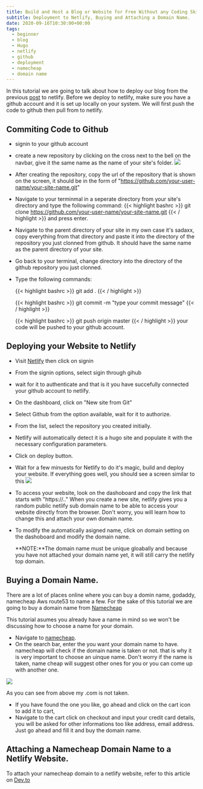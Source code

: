 ```yaml
---
title: Build and Host a Blog or Website for Free Without any Coding Skills Part 2
subtitle: Deployment to Netlify, Buying and Attaching a Domain Name.
date: 2020-09-16T10:30:00+00:00
tags:
  - beginner
  - blog
  - Hugo
  - netlify
  - github
  - deployment
  - namecheap
  - domain name
---
```


In this tutorial we are going to talk about how to deploy our blog from the previous [post](https://cybercog.co/post/build-and-host-a-blog-or-website-for-free-without-any-coding-skills-in-50-mins/) to netlify. Before we deploy to netlify, make sure you have a github account and it is set up locally on your system. We will first push the code to github then pull from to netlify.

## Commiting Code to Github

- signin to your github account
- create a new repository by clicking on the cross next to the bell on the navbar, give it the same name as the name of your site's folder.
  ![](/uploads/createrepo.png)

- After creating the repository, copy the url of the repository that is shown on the screen, it should be in the form of "https://github.com/your-user-name/your-site-name.git"
- Navigate to your terminmal in a seperate directory from your site's directory and type the following command:
  {{< highlight bashrc  >}}
  git clone https://github.com/your-user-name/your-site-name.git
  {{< / highlight >}}
  and press enter.
- Navigate to the parent directory of your site in my own case it's sadaxx, copy everything from that directory and paste it into the directory of the repository you just clonned from github. It should have the same name as the parent directory of your site.

- Go back to your terminal, change directory into the directory of the github repository you just clonned.

- Type the following commands:

  {{< highlight bashrc  >}}
  git add .
  {{< / highlight >}}

  {{< highlight bashrc  >}}
  git commit -m "type your commit message"
  {{< / highlight >}}

  {{< highlight bashrc  >}}
  git push origin master
  {{< / highlight >}}
  your code will be pushed to your github account.

## Deploying your Website to Netlify

- Visit [Netlify](netlify.com) then click on signin
- From the signin options, select sigin through gihub
- wait for it to authenticate and that is it you have succefully connected your github account to netlify.
- On the dashboard, click on "New site from Git"
- Select Github from the option available, wait for it to authorize.
- From the list, select the repository you created initially.
- Netlify will automatically detect it is a hugo site and populate it with the necessary configuration parameters.
- Click on deploy button.
- Wait for a few minuests for Netlify to do it's magic, build and deploy your website.
  If everything goes well, you should see a screen similar to this
  ![](/uploads/deployed.png)
- To access your website, look on the dashoboard and copy the link that starts with "https://.." When you create a new site, netlify gives you a random public netlify sub domain name to be able to access your website directly from the browser. Don't worry, you will learn how to change this and attach your own domain name.
- To modify the automatically asigned name, click on domain setting on the dashoboard and modify the domain name.

  **NOTE:**The domain name must be unique gloabally and because you have not attached your domain name yet, it will still carry the netlify top domain.

## Buying a Domain Name.

There are a lot of places online where you can buy a domin name, godaddy, namecheap Aws route53 to name a few. For the sake of this tutorial we are going to buy a domain name from [Namecheap](https://www.namecheap.com/)

This tutorial asumes you already have a name in mind so we won't be discussing how to choose a name for your domain.

- Navigate to [namecheap](https://www.namecheap.com/).
- On the search bar, enter the you want your domain name to have. namecheap will check if the domain name is taken or not. that is why it is very important to choose an uinque name.
  Don't worry if the name is taken, name cheap will suggest other ones for you or you can come up with another one.

![](/uploads/domainname.png)

As you can see from above my .com is not taken.

- If you have found the one you like, go ahead and click on the cart icon to add it to cart,
- Navigate to the cart click on checkout and input your credit card details, you will be asked for other informations too like address, email address. Just go ahead and fill it and buy the domain name.

## Attaching a Namecheap Domain Name to a Netlify Website.

To attach your namecheap domain to a netlify website, refer to this article on [Dev.to](https://dev.to/easybuoy/setting-up-domain-with-namecheap-netlify-1a4d)

